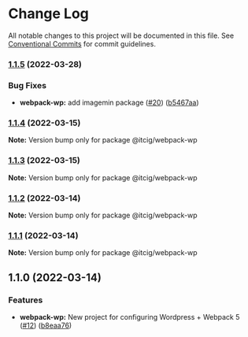 # Change Log

All notable changes to this project will be documented in this file.
See [Conventional Commits](https://conventionalcommits.org) for commit guidelines.

### [1.1.5](https://github.com/itcig/itcig/compare/@itcig/webpack-wp@1.1.4...@itcig/webpack-wp@1.1.5) (2022-03-28)


### Bug Fixes

* **webpack-wp:** add imagemin package ([#20](https://github.com/itcig/itcig/issues/20)) ([b5467aa](https://github.com/itcig/itcig/commit/b5467aae889d7122ae46318768bd39fac8ca4804))



### [1.1.4](https://github.com/itcig/itcig/compare/@itcig/webpack-wp@1.1.3...@itcig/webpack-wp@1.1.4) (2022-03-15)

**Note:** Version bump only for package @itcig/webpack-wp





### [1.1.3](https://github.com/itcig/itcig/compare/@itcig/webpack-wp@1.1.2...@itcig/webpack-wp@1.1.3) (2022-03-15)

**Note:** Version bump only for package @itcig/webpack-wp





### [1.1.2](https://github.com/itcig/itcig/compare/@itcig/webpack-wp@1.1.1...@itcig/webpack-wp@1.1.2) (2022-03-14)

**Note:** Version bump only for package @itcig/webpack-wp





### [1.1.1](https://github.com/itcig/itcig/compare/@itcig/webpack-wp@1.1.0...@itcig/webpack-wp@1.1.1) (2022-03-14)

**Note:** Version bump only for package @itcig/webpack-wp





## 1.1.0 (2022-03-14)


### Features

* **webpack-wp:** New project for configuring Wordpress + Webpack 5 ([#12](https://github.com/itcig/itcig/issues/12)) ([b8eaa76](https://github.com/itcig/itcig/commit/b8eaa761de71112ed79c9380cc51fe12e133c45c))

